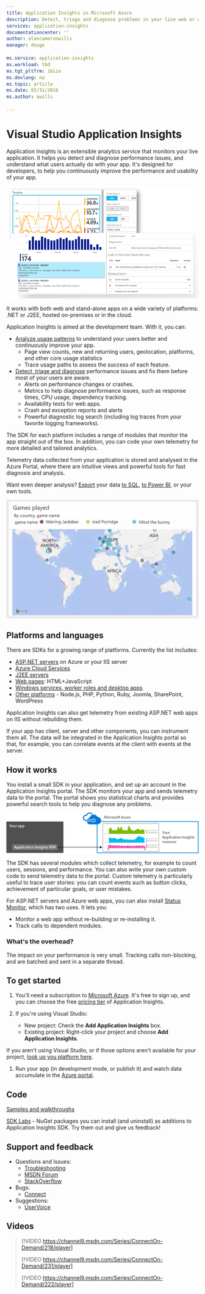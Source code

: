 ```yaml
---
title: Application Insights in Microsoft Azure
description: Detect, triage and diagnose problems in your live web or device application.   Continuously monitor and improve success with your users.
services: application-insights
documentationcenter: ''
author: alancameronwills
manager: douge

ms.service: application-insights
ms.workload: tbd
ms.tgt_pltfrm: ibiza
ms.devlang: na
ms.topic: article
ms.date: 03/31/2016
ms.author: awills

---
```

# Visual Studio Application Insights
Application Insights is an extensible analytics service that monitors your live application. It helps you detect and diagnose performance issues, and understand what users actually do with your app. It's designed for developers, to help you continuously improve the performance and usability of your app. 

![Chart user activity statistics, or drill into specific events.](./media/app-service-app-insights-get-started/00-sample.png)

It works with both web and stand-alone apps on a wide variety of platforms: .NET or J2EE, hosted on-premises or in the cloud. 

Application Insights is aimed at the development team. With it, you can:

* [Analyze usage patterns](app-insights-overview-usage.md) to understand your users better and continuously improve your app. 
  * Page view counts, new and returning users, geolocation, platforms, and other core usage statistics
  * Trace usage paths to assess the success of each feature.
* [Detect, triage and diagnose](app-insights-detect-triage-diagnose.md) performance issues and fix them before most of your users are aware.
  * Alerts on performance changes or crashes.
  * Metrics to help diagnose performance issues, such as response times, CPU usage, dependency tracking.
  * Availability tests for web apps.
  * Crash and exception reports and alerts
  * Powerful diagnostic log search (including log traces from your favorite logging frameworks).

The SDK for each platform includes a range of modules that monitor the app straight out of the box. In addition, you can code your own telemetry for more detailed and tailored analytics.

Telemetry data collected from your application is stored and analysed in the Azure Portal, where there are intuitive views and powerful tools for fast diagnosis and analysis.

Want even deeper analysis? [Export](app-insights-export-telemetry.md) your data [to SQL](app-insights-code-sample-export-telemetry-sql-database.md), [to Power BI](app-insights-export-power-bi.md), or your own tools.

![Viewing data in Power BI](./media/app-service-app-insights-get-started/210.png)

## Platforms and languages
There are SDKs for a growing range of platforms. Currently the list includes:

* [ASP.NET servers](app-insights-asp-net.md) on Azure or your IIS server
* [Azure Cloud Services](app-insights-cloudservices.md)
* [J2EE servers](app-insights-java-get-started.md)
* [Web pages](app-insights-javascript.md): HTML+JavaScript
* [Windows services, worker roles and desktop apps](app-insights-windows-desktop.md)
* [Other platforms](app-insights-platforms.md) - Node.js, PHP, Python, Ruby, Joomla, SharePoint, WordPress

Application Insights can also get telemetry from existing ASP.NET web apps on IIS without rebuilding them.

If your app has client, server and other components, you can instrument them all. The data will be integrated in the Application Insights portal so that, for example, you can correlate events at the client with events at the server.

## How it works
You install a small SDK in your application, and set up an account in the Application Insights portal. The SDK monitors your app and sends telemetry data to the portal. The portal shows you statistical charts and provides powerful search tools to help you diagnose any problems.

![The Application Insights SDK in your app sends telemetry to your Application Insights resource in the Azure portal.](./media/app-service-app-insights-get-started/01-scheme.png)

The SDK has several modules which collect telemetry, for example to count users, sessions, and performance. You can also write your own custom code to send telemetry data to the portal. Custom telemetry is particularly useful to trace user stories: you can count events such as button clicks, achievement of particular goals, or user mistakes.

For ASP.NET servers and Azure web apps, you can also install [Status Monitor](app-insights-monitor-performance-live-website-now.md), which has two uses. It lets you:

* Monitor a web app without re-building or re-installing it.
* Track calls to dependent modules.

### What's the overhead?
The impact on your performance is very small. Tracking calls non-blocking, and are batched and sent in a separate thread. 

## To get started
1. You'll need a subscription to [Microsoft Azure](http://azure.com). It's free to sign up, and you can choose the free [pricing tier](https://azure.microsoft.com/pricing/details/application-insights/) of Application Insights.
2. If you're using Visual Studio:
   
   * New project: Check the **Add Application Insights** box.
   * Existing project: Right-click your project and choose **Add Application Insights**.

If you aren't using Visual Studio, or if those options aren't available for your project, [look up you platform here](app-insights-platforms.md).

1. Run your app (in development mode, or publish it) and watch data accumulate in the [Azure portal](https://portal.azure.com).

## Code
[Samples and walkthroughs](app-insights-code-samples.md)

[SDK Labs](https://www.myget.org/gallery/applicationinsights-sdk-labs) - NuGet packages you can install (and uninstall) as additions to Application Insights SDK. Try them out and give us feedback!

## Support and feedback
* Questions and Issues:
  * [Troubleshooting](app-insights-troubleshoot-faq.md)
  * [MSDN Forum](https://social.msdn.microsoft.com/Forums/vstudio/en-US/home?forum=ApplicationInsights)
  * [StackOverflow](http://stackoverflow.com/questions/tagged/ms-application-insights)
* Bugs:
  * [Connect](https://connect.microsoft.com/VisualStudio/Feedback/LoadSubmitFeedbackForm?FormID=6076)
* Suggestions:
  * [UserVoice](https://visualstudio.uservoice.com/forums/357324)

## Videos
> [!VIDEO https://channel9.msdn.com/Series/ConnectOn-Demand/218/player]
> 
> 
> [!VIDEO https://channel9.msdn.com/Series/ConnectOn-Demand/231/player]
> 
> 
> [!VIDEO https://channel9.msdn.com/Series/ConnectOn-Demand/222/player]
> 
> 
> 
> 

<!--Link references-->

[android]: https://github.com/Microsoft/ApplicationInsights-Android
[azure]: ../insights-perf-analytics.md
[client]: app-insights-javascript.md
[desktop]: app-insights-windows-desktop.md
[detect]: app-insights-detect-triage-diagnose.md
[greenbrown]: app-insights-asp-net.md
[ios]: https://github.com/Microsoft/ApplicationInsights-iOS
[java]: app-insights-java-get-started.md
[knowUsers]: app-insights-overview-usage.md
[platforms]: app-insights-platforms.md
[portal]: http://portal.azure.com/
[qna]: app-insights-troubleshoot-faq.md
[redfield]: app-insights-monitor-performance-live-website-now.md
[windows]: app-insights-windows-get-started.md

